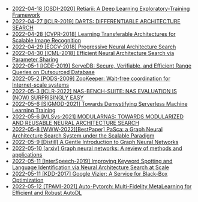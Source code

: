 * [2022-04-18 [OSDI-2020] Retiarii: A Deep Learning Exploratory-Training Framework](https://nlgithubwp.github.io/tech-notebook/journal/31/)
* [2022-04-27 [ICLR-2019] DARTS: DIFFERENTIABLE ARCHITECTURE SEARCH](https://nlgithubwp.github.io/tech-notebook/journal/32/)
* [2022-04-28 [CVPR-2018] Learning Transferable Architectures for Scalable Image Recognition](https://nlgithubwp.github.io/tech-notebook/journal/33/)
* [2022-04-29 [ECCV-2018] Progressive Neural Architecture Search](https://nlgithubwp.github.io/tech-notebook/journal/34/)
* [2022-04-30 [ICML-2018] Efficient Neural Architecture Search via Parameter Sharing](https://nlgithubwp.github.io/tech-notebook/journal/35/)
* [2022-05-1 [ICDE-2019] ServeDB: Secure, Verifiable, and Efficient Range Queries on Outsourced Database](https://nlgithubwp.github.io/tech-notebook/journal/36/)
* [2022-05-2 [PODS-2009] ZooKeeper: Wait-free coordination for Internet-scale systems](https://nlgithubwp.github.io/tech-notebook/journal/37/)
* [2022-05-3 [ICLR-2022] NAS-BENCH-SUITE: NAS EVALUATION IS (NOW) SURPRISINGLY EASY](https://nlgithubwp.github.io/tech-notebook/journal/38/)
* [2022-05-6 [SIGMOD-2021] Towards Demystifying Serverless Machine Learning Training](https://nlgithubwp.github.io/tech-notebook/journal/39/)
* [2022-05-6 [MLSys-2021] MODULARNAS: TOWARDS MODULARIZED AND REUSABLE NEURAL ARCHITECTURE SEARCH](https://nlgithubwp.github.io/tech-notebook/journal/40/)
* [2022-05-8 [WWW-2022][BestPaper] PaSca: a Graph Neural Architecture Search System under the Scalable Paradigm](https://nlgithubwp.github.io/tech-notebook/journal/41/)
* [2022-05-9 [Distill] A Gentle Introduction to Graph Neural Networks](https://nlgithubwp.github.io/tech-notebook/journal/42/)
* [2022-05-10 [arxiv] Graph neural networks: A review of methods and applications](https://nlgithubwp.github.io/tech-notebook/journal/43/)
* [2022-05-11 [InterSpeech-2019] Improving Keyword Spotting and Language Identification via Neural Architecture Search at Scale](https://nlgithubwp.github.io/tech-notebook/journal/44/)
* [2022-05-11 [KDD-2017] Google Vizier: A Service for Black-Box Optimization](https://nlgithubwp.github.io/tech-notebook/journal/45/)
* [2022-05-12 [TPAMI-2021] Auto-Pytorch: Multi-Fidelity MetaLearning for Efficient and Robust AutoDL](https://nlgithubwp.github.io/tech-notebook/journal/46/)
